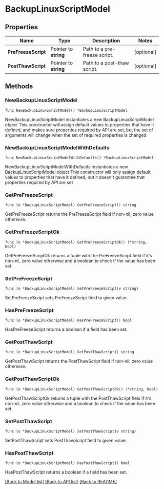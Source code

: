# BackupLinuxScriptModel

## Properties

Name | Type | Description | Notes
------------ | ------------- | ------------- | -------------
**PreFreezeScript** | Pointer to **string** | Path to a pre-freeze script. | [optional] 
**PostThawScript** | Pointer to **string** | Path to a post-thaw script. | [optional] 

## Methods

### NewBackupLinuxScriptModel

`func NewBackupLinuxScriptModel() *BackupLinuxScriptModel`

NewBackupLinuxScriptModel instantiates a new BackupLinuxScriptModel object
This constructor will assign default values to properties that have it defined,
and makes sure properties required by API are set, but the set of arguments
will change when the set of required properties is changed

### NewBackupLinuxScriptModelWithDefaults

`func NewBackupLinuxScriptModelWithDefaults() *BackupLinuxScriptModel`

NewBackupLinuxScriptModelWithDefaults instantiates a new BackupLinuxScriptModel object
This constructor will only assign default values to properties that have it defined,
but it doesn't guarantee that properties required by API are set

### GetPreFreezeScript

`func (o *BackupLinuxScriptModel) GetPreFreezeScript() string`

GetPreFreezeScript returns the PreFreezeScript field if non-nil, zero value otherwise.

### GetPreFreezeScriptOk

`func (o *BackupLinuxScriptModel) GetPreFreezeScriptOk() (*string, bool)`

GetPreFreezeScriptOk returns a tuple with the PreFreezeScript field if it's non-nil, zero value otherwise
and a boolean to check if the value has been set.

### SetPreFreezeScript

`func (o *BackupLinuxScriptModel) SetPreFreezeScript(v string)`

SetPreFreezeScript sets PreFreezeScript field to given value.

### HasPreFreezeScript

`func (o *BackupLinuxScriptModel) HasPreFreezeScript() bool`

HasPreFreezeScript returns a boolean if a field has been set.

### GetPostThawScript

`func (o *BackupLinuxScriptModel) GetPostThawScript() string`

GetPostThawScript returns the PostThawScript field if non-nil, zero value otherwise.

### GetPostThawScriptOk

`func (o *BackupLinuxScriptModel) GetPostThawScriptOk() (*string, bool)`

GetPostThawScriptOk returns a tuple with the PostThawScript field if it's non-nil, zero value otherwise
and a boolean to check if the value has been set.

### SetPostThawScript

`func (o *BackupLinuxScriptModel) SetPostThawScript(v string)`

SetPostThawScript sets PostThawScript field to given value.

### HasPostThawScript

`func (o *BackupLinuxScriptModel) HasPostThawScript() bool`

HasPostThawScript returns a boolean if a field has been set.


[[Back to Model list]](../README.md#documentation-for-models) [[Back to API list]](../README.md#documentation-for-api-endpoints) [[Back to README]](../README.md)


